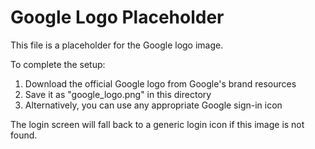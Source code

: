 # Google Logo Placeholder

This file is a placeholder for the Google logo image. 

To complete the setup:
1. Download the official Google logo from Google's brand resources
2. Save it as "google_logo.png" in this directory
3. Alternatively, you can use any appropriate Google sign-in icon

The login screen will fall back to a generic login icon if this image is not found.
